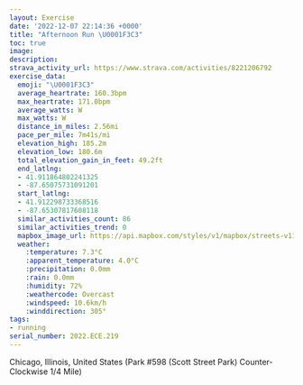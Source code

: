 ```yaml
---
layout: Exercise
date: '2022-12-07 22:14:36 +0000'
title: "Afternoon Run \U0001F3C3"
toc: true
image:
description:
strava_activity_url: https://www.strava.com/activities/8221206792
exercise_data:
  emoji: "\U0001F3C3"
  average_heartrate: 160.3bpm
  max_heartrate: 171.0bpm
  average_watts: W
  max_watts: W
  distance_in_miles: 2.56mi
  pace_per_mile: 7m41s/mi
  elevation_high: 185.2m
  elevation_low: 180.6m
  total_elevation_gain_in_feet: 49.2ft
  end_latlng:
  - 41.911864802241325
  - -87.65075731091201
  start_latlng:
  - 41.912298733368516
  - -87.65307817608118
  similar_activities_count: 86
  similar_activities_trend: 0
  mapbox_image_url: https://api.mapbox.com/styles/v1/mapbox/streets-v11/static/path-5+787af2-1.0(k%7Bx~Fll~uO%40cC%5Cc%40%60BgCTg%40%3FKC%5DB%5BC%7D%40%40i%40Eg%40%40w%40%40E%5E%3FCEA_%40AgC%40wJGiB%40oCEoABUFKp%40i%40HCt%40CNDDL%40p%40%40lAExB%40NHPNRTJP%40lAGFCPKJSDKB_%40C%7BCG%5BSWKGYEwAJOJGHOd%40HtDHXNPNH%5C%40~%40EXKFIHUF_%40CmDUg%40GKICaABm%40FOJOVENAVHfDDTNTPJR%40nAGVQJSHi%40CgCCm%40MWQKWES%3F%7D%40DKBOHS%5CCVD%7C%40BjBBVFLJNTHNBt%40E%5CGNKNWF%5B%40UG%7DCQa%40OMYEq%40%40a%40DQDS%5CGd%40JvDDLJNTJNBj%40Cf%40GVMJWH_%40%40%5BGqCQa%40QMSGcBFQHITEf%40FtC%40ZFRNRRJtAGTGJKJUF%5DEcDE%5BIQSOSEuB%3FOCOKIAiBDG%40CDCPU%40EHJfCDtCAxF%3F%7CDAh%40DtCAxACXGNGXA%60%40),pin-s-s+e5b22e(-87.65143,41.91174),pin-s-f+89ae00(-87.64931999999997,41.91112000000001)/auto/800x800?access_token=pk.eyJ1Ijoiam9zaGJlY2ttYW4iLCJhIjoiY205eWR2aDd1MWZ6djJrbXc4a3M0bWZleiJ9.XiG9OWkNcZk2QzjJbxLB4A
  weather:
    :temperature: 7.3°C
    :apparent_temperature: 4.0°C
    :precipitation: 0.0mm
    :rain: 0.0mm
    :humidity: 72%
    :weathercode: Overcast
    :windspeed: 10.6km/h
    :winddirection: 305°
tags:
- running
serial_number: 2022.ECE.219
---
```

Chicago, Illinois, United States (Park #598 (Scott Street Park) Counter-Clockwise 1/4 Mile)
